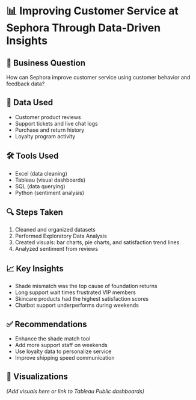 # 📊 Improving Customer Service at Sephora Through Data-Driven Insights

## 🧠 Business Question
How can Sephora improve customer service using customer behavior and feedback data?

## 📁 Data Used
- Customer product reviews
- Support tickets and live chat logs
- Purchase and return history
- Loyalty program activity

## 🛠️ Tools Used
- Excel (data cleaning)
- Tableau (visual dashboards)
- SQL (data querying)
- Python (sentiment analysis)

## 🔍 Steps Taken
1. Cleaned and organized datasets
2. Performed Exploratory Data Analysis
3. Created visuals: bar charts, pie charts, and satisfaction trend lines
4. Analyzed sentiment from reviews

## 📈 Key Insights
- Shade mismatch was the top cause of foundation returns
- Long support wait times frustrated VIP members
- Skincare products had the highest satisfaction scores
- Chatbot support underperforms during weekends

## ✅ Recommendations
- Enhance the shade match tool
- Add more support staff on weekends
- Use loyalty data to personalize service
- Improve shipping speed communication

## 📸 Visualizations
*(Add visuals here or link to Tableau Public dashboards)*
